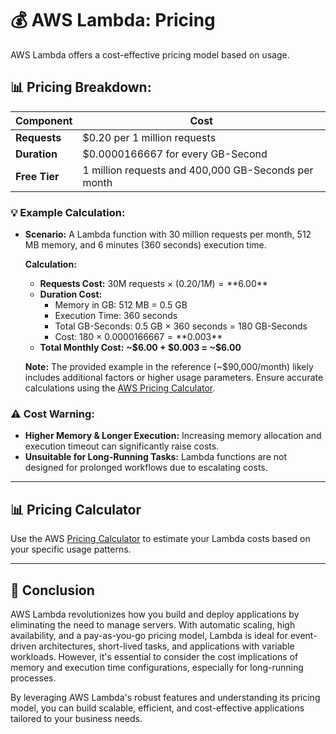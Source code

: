 # 💰 **AWS Lambda: Pricing**

AWS Lambda offers a cost-effective pricing model based on usage.

## 📊 **Pricing Breakdown:**

| **Component** | **Cost**                                            |
| ------------- | --------------------------------------------------- |
| **Requests**  | \$0.20 per 1 million requests                       |
| **Duration**  | \$0.0000166667 for every GB-Second                  |
| **Free Tier** | 1 million requests and 400,000 GB-Seconds per month |

### 💡 **Example Calculation:**

- **Scenario:** A Lambda function with 30 million requests per month, 512 MB memory, and 6 minutes (360 seconds) execution time.

  **Calculation:**

  - **Requests Cost:** 30M requests × ($0.20 / 1M) = **$6.00\*\*
  - **Duration Cost:**
    - Memory in GB: 512 MB = 0.5 GB
    - Execution Time: 360 seconds
    - Total GB-Seconds: 0.5 GB × 360 seconds = 180 GB-Seconds
    - Cost: 180 × $0.0000166667 = **$0.003\*\*
  - **Total Monthly Cost:** **~$6.00 + $0.003 = ~\$6.00**

  **Note:** The provided example in the reference (~\$90,000/month) likely includes additional factors or higher usage parameters. Ensure accurate calculations using the [AWS Pricing Calculator](https://s3.amazonaws.com/lambda-tools/pricing-calculator.html).

### ⚠️ **Cost Warning:**

- **Higher Memory & Longer Execution:** Increasing memory allocation and execution timeout can significantly raise costs.
- **Unsuitable for Long-Running Tasks:** Lambda functions are not designed for prolonged workflows due to escalating costs.

---

## 📊 **Pricing Calculator**

Use the AWS [Pricing Calculator](https://s3.amazonaws.com/lambda-tools/pricing-calculator.html) to estimate your Lambda costs based on your specific usage patterns.

---

## 🏁 **Conclusion**

AWS Lambda revolutionizes how you build and deploy applications by eliminating the need to manage servers. With automatic scaling, high availability, and a pay-as-you-go pricing model, Lambda is ideal for event-driven architectures, short-lived tasks, and applications with variable workloads. However, it's essential to consider the cost implications of memory and execution time configurations, especially for long-running processes.

By leveraging AWS Lambda's robust features and understanding its pricing model, you can build scalable, efficient, and cost-effective applications tailored to your business needs.

